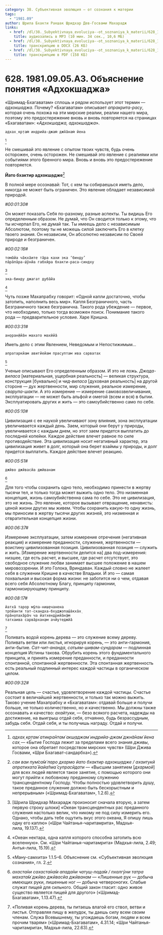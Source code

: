 ```yaml
---
category: 38. Субъективная эволюция — от сознания к материи
tags:
  - "1981.09"
author: Шрила Бхакти Ракшак Шридхар Дев-Госвами Махарадж
links:
  - href: /dl/38._Subyektivnaya_evoluciya--ot_soznaniya_k_materii/628_1981.09.05.A3_SridharMj_Objasnenie_ponjatija_Adhokshadzha.mp3
    title: аудиозапись в MP3 (10 мин. 34 сек., 10,6 МБ)
  - href: /dl/38._Subyektivnaya_evoluciya--ot_soznaniya_k_materii/628_1981.09.05.A3_SridharMj_Objasnenie_ponjatija_Adhokshadzha.docx
    title: транскрипцию в DOCX (26 КБ)
  - href: /dl/38._Subyektivnaya_evoluciya--ot_soznaniya_k_materii/628_1981.09.05.A3_SridharMj_Objasnenie_ponjatija_Adhokshadzha.pdf
    title: транскрипцию в PDF (158 КБ)
---
```


# 628. 1981.09.05.A3. Объяснение понятия «Адхокшаджа»

«Шримад-Бхагаватам» сплошь и рядом использует этот термин — *адхокшаджа*. Почему? «Бхагаватам» описывает *апракрита-расу*, которая очень похожа на эти мирские реалии, реалии нашего мира, поэтому это предостережение вновь и вновь повторяется на страницах «Бхагаватам»: «*Адхокшаджа, адхокшаджа*».

    адхах̣ кр̣там̇ индрийа-джам̇ джн̃а̄нам̇ йена
[^_ftn1]

Не смешивай это явление с опытом твоих чувств, будь очень осторожен, очень осторожен. Не смешивай это явление с реалиями или событиями этого бренного мира. Вновь и вновь это предостережение повторяется.

**Йато бхактир адхокш̣адже**[^_ftn2]

В полной мере осознавай: Тот, с кем ты собираешься иметь дело, никогда не может быть ограничен. Это явление обладает независимой природой.

*#00:01:30#*

Он может показать Себя по-разному, разные аспекты. Ты видишь Его определенным образом. Не думай, что Он сводится только к этому, что ты исчерпал Его, не думай так. Ты имеешь дело с независимым Абсолютом, поэтому ты не можешь силой заключить Его в клетку твоего знания. Он независим, Он абсолютно независим по Своей природе и безграничен.

*#00:02:16#*

    тома̄йа ча̄кха̄ите та̄ра кахи эка ‘бинду’
    па̄ра̄па̄ра-ш́ӯнйа габхӣра бхакти-раса-синдху
[^_ftn3]

    эка-бинду джагат д̣уба̄йа
[^_ftn4]

Чуть позже Махапрабху говорит: «Одной капли достаточно, чтобы затопить, наполнить весь мир». Капля Безграничного, часть Безграничного также безгранична. Такого рода убеждение — первое, что необходимо, только тогда возможен поиск. Понимание такого рода — предварительное условие. Харе Кришна.

*#00:03:31#*

    ан̣оран̣ӣйа̄н махато махӣйа̄

Иметь дело с этим Явлением, Неведомым и Непостижимым…

    апратаркйам авигйейам прасуптам ива сарватах
[^_ftn5]

Ученые описывают Его определенным образом. И это не ложь. *Джада-виласа* [материальная, ущербная реальность] — великая структура, конструкция [буквально] и *чид-виласа* [духовная реальность] на другой стороне — дух жертвенности, мир служения, реальное измерение, *сварупа-шакти*. А это измерение — измерение самовозвеличивания, эксплуатации — не может быть альфой и омегой (всем и вся) в бытии. Эксплуатировать других и жить — это самоубийственно само по себе.

*#00:05:10#*

Цивилизация с ее наукой увеличивают зону влияния, зона эксплуатации увеличивается каждый день. Заем, который они берут у природы, увеличивается с каждым днем, но этот заем придется выплатить до последней копейки. Каждое действие влечет равное по силе противодействие. Эта цивилизация носит негативный характер, эта цивилизация живет в долг, который она берет взаймы у природы, и долг придется выплатить. Каждое действие влечет реакцию.

*#00:05:51#*

    джӣво джӣвасйа джӣванам
[^_ftn6]

Для того чтобы сохранить одно тело, необходимо принести в жертву тысячи тел, и только тогда может выжить одно тело. Это низменная концепция, жизнь самоубийственна сама по себе. Это не цивилизация, это не жизнь. Это явление, которое вызывает отвращение, ненависть: ценой жизни других мы живем. Чтобы сохранить какую-то одну жизнь, мы приносим в жертву тысячи других жизней, это низменная и отвратительная концепция жизни.

*#00:06:37#*

Измерение эксплуатации, затем измерение отречения (негативная реакция) и измерение преданности, служения, жертвенности — воистину цивилизованная позиция. Цивилизованная позиция — служить и жить. [Измерение жертвенности делится на] два под-измерения: низшее, где есть расчет, и высшее, где расчет отсутствует, это свободное служение любви занимает высшее положение в нашем мировоззрении. И это Голока, Вриндаван. Каждый словно не жалеет себя в служении Кришне в качестве Владыки. И это — самая похвальная и высокая форма жизни: не заботится ни о чем, отдавая всего себя Абсолютному Благу, принципу гармонии, гармонизирующему принципу.

*#00:08:17#*

    йатха̄ тарор мӯла-ниш̣ечанена
    тр̣пйанти тат-скандха-бхуджопаш́а̄кха̄х̣
    пра̄н̣опаха̄ра̄ч ча йатхендрийа̄н̣а̄м̇
    татхаива сарва̄рхан̣ам ачйутеджйа̄
[^_ftn7]

Поливать водой корень дерева — это служение всему дереву. Поливать ветви или листья, игнорируя корень, — это анти-гармония, анти-бытие. *Сат-чит-ананда*, *сатьям-шивам-сундарам* — подлинная концепция Истины такова. Обрубить корень этого фундаментального принципа, и принять измерение преданности, и преданности спонтанной, спонтанной жертвенности. Эта спонтанная жертвенность есть реальный подлинный интерес каждой частицы в органическом целом.

*#00:09:32#*

Реальная цель — счастье, удовлетворение каждой частицы. Счастье состоит в величайшей жертвенности, и только так можно выжить. Таково учение Махапрабху и «Бхагаватам»: отдавай больше и получи больше, не только количественно, но и качественно. Мы должны также осознавать и качество: *ахайтуки*, — безо всякого расчета, надежды на достижение, на выигрыш отдай себя, отчаянно, будь безрассудным, забудь себя. Отдай себя, и ты получишь награду. Отдай и получи.



[^_ftn1]: *адхах̣ кр̣там̇ атикра̄нтам̇ акш̣аджам̇ индрийа-джам̇ джн̃а̄нам̇ йена сах̣* — «Бытие Господа лежит за пределами всего знания *дживы*, которое она обретает посредством мирских чувств» (Шри Джива Госвами, «Шри Бхагават-сандарбха»).

[^_ftn2]: *саи ваи пум̇са̄м̇ паро дхармо йато бхактир адхокш̣адже / ахаитукй апратихата̄ йайа̄тма̄ супрасӣдати* — «Высшим занятием [*дхармой*] для всех людей является такое занятие, с помощью которого они могут прийти к любовному преданному служению трансцендентному Господу. Чтобы полностью удовлетворить душу, такое преданное служение должно быть бескорыстным и непрерывным» («Шримад-Бхагаватам», 1.2.6).

[^_ftn3]: [Шрила Шридхар Махарадж произносит сначала вторую, а затем первую строку шлоки] «Океан трансцендентных рас преданного служения настолько велик, что никому не под силу измерить его. Однако, чтобы дать тебе ощутить вкус этого океана, Я опишу лишь одну его каплю» («Шри Чайтанья-чаритамрита», Мадхья-лила, 19.137).

[^_ftn4]: «Океан нектара, одна капля которого способна затопить всю вселенную». См. «Шри Чайтанья-чаритамрита» (Мадхья-лила, 2.49; Антья-лила, 15.19).

[^_ftn5]: «Ману-самхита» 1.1.5–6. Объяснение см. «Субъективная эволюция сознания», гл. 2.

[^_ftn6]: *ахаста̄ни сахаста̄на̄м апада̄ни чатуш̣-пада̄м / пхалгӯни татра махата̄м̇ джӣво джӣвасйа джӣванам* — «Лишенные рук — добыча имеющих руки, лишенные ног — добыча четвероногих. Слабые служат пищей для сильного. Общий закон гласит: одно живое существо является пищей для другого» («Шримад-Бхагаватам», 1.13.47).

[^_ftn7]: «Поливая корень дерева, ты питаешь влагой его ствол, ветви и листья. Отправляя пищу в желудок, ты даешь силу всем своим членам. Служа Всевышнему, ты угождаешь богам, людям и всем прочим тварям» («Шримад-Бхагаватам», 4.31.14; «Шри Чайтанья-чаритамрита», Мадхья-лила, 22.63).

